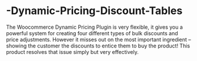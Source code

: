 -Dynamic-Pricing-Discount-Tables
================================

The Woocommerce Dynamic Pricing Plugin is very flexible, it gives you a powerful system for creating four different types of bulk discounts and price adjustments. However it misses out on the most important ingredient – showing the customer the discounts to entice them to buy the product! This product resolves that issue simply but very effectively.
